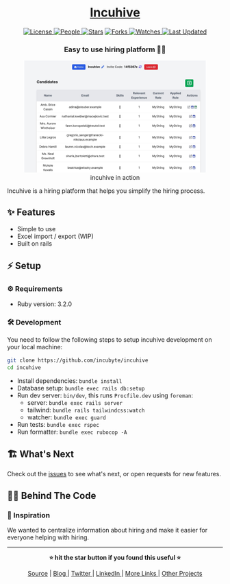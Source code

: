 <div align = "center">

<h1><a href="https://github.com/incubyte/incuhive">Incuhive</a></h1>

<a href="https://github.com/incubyte/incuhive/blob/main/LICENSE">
<img alt="License" src="https://img.shields.io/github/license/incubyte/incuhive?style=flat&color=eee&label="> </a>

<a href="https://github.com/incubyte/incuhive/graphs/contributors">
<img alt="People" src="https://img.shields.io/github/contributors/incubyte/incuhive?style=flat&color=ffaaf2&label=People"> </a>

<a href="https://github.com/incubyte/incuhive/stargazers">
<img alt="Stars" src="https://img.shields.io/github/stars/incubyte/incuhive?style=flat&color=98c379&label=Stars"></a>

<a href="https://github.com/incubyte/incuhive/network/members">
<img alt="Forks" src="https://img.shields.io/github/forks/incubyte/incuhive?style=flat&color=66a8e0&label=Forks"> </a>

<a href="https://github.com/incubyte/incuhive/watchers">
<img alt="Watches" src="https://img.shields.io/github/watchers/incubyte/incuhive?style=flat&color=f5d08b&label=Watches"> </a>

<a href="https://github.com/incubyte/incuhive/pulse">
<img alt="Last Updated" src="https://img.shields.io/github/last-commit/incubyte/incuhive?style=flat&color=e06c75&label="> </a>

<h3>Easy to use hiring platform 💼🐝</h3>

<figure>
  <img src="docs/images/screenshot.jpg" alt="incuhive in action">
  <br/>
  <figcaption>incuhive in action</figcaption>
</figure>

</div>

Incuhive is a hiring platform that helps you simplify the hiring process.

## ✨ Features

- Simple to use
- Excel import / export (WIP)
- Built on rails

## ⚡ Setup

### ⚙️ Requirements

- Ruby version: 3.2.0

### 🛠️ Development

You need to follow the following steps to setup incuhive development on your local machine:

```bash
git clone https://github.com/incubyte/incuhive
cd incuhive
```

- Install dependencies: `bundle install`
- Database setup: `bundle exec rails db:setup`
- Run dev server: `bin/dev`, this runs `Procfile.dev` using `foreman`:
  - server: `bundle exec rails server`
  - tailwind: `bundle rails tailwindcss:watch`
  - watcher: `bundle exec guard`
- Run tests: `bundle exec rspec`
- Run formatter: `bundle exec rubocop -A`

## 🏗️ What's Next

Check out the [issues](https://githiub.com/incubyte/incuhive/issues) to see what's next, or open requests for new features.

## 🧑‍💻 Behind The Code

### 🌈 Inspiration

We wanted to centralize information about hiring and make it easier for everyone helping with hiring.

<hr>

<div align="center">

<strong>⭐ hit the star button if you found this useful ⭐</strong><br>

<a href="https://github.com/incubyte/incuhive">Source</a>
| <a href="https://incubyte.github.io/blog" target="_blank">Blog </a>
| <a href="https://twitter.com/incubyte" target="_blank">Twitter </a>
| <a href="https://linkedin.com/in/incubyte" target="_blank">LinkedIn </a>
| <a href="https://incubyte.github.io/links" target="_blank">More Links </a>
| <a href="https://incubyte.github.io/projects" target="_blank">Other Projects </a>

</div>
